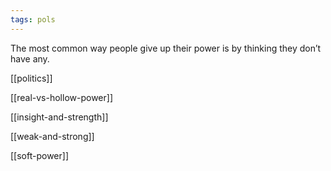 ```yaml
---
tags: pols
---
```


The most common way people give up their power is by thinking they don’t have any.

[[politics]]

[[real-vs-hollow-power]]

[[insight-and-strength]]

[[weak-and-strong]]

[[soft-power]]